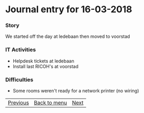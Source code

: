 # Journal entry for 16-03-2018

### Story

We started off the day at ledebaan then moved to voorstad

### IT Activities

- Helpdesk tickets at ledebaan
- Install last RICOH's at voorstad

### Difficulties

- Some rooms weren't ready for a network printer (no wiring)

<table><tr><td><a href="15-03.html">Previous</a></td><td><a href="../">Back to menu</a></td><td><a href="19-03.html">Next</a></td></tr></table>
